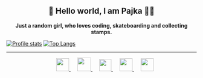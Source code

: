 <h2 align="center">👋 Hello world, I am Pajka 👩‍💻</h2>

<p align="center">
  <strong>Just a random girl, who loves coding, skateboarding and collecting stamps.</strong>
</p>

[![Profile stats](https://github-readme-stats.vercel.app/api?username=pajka-js&show_icons=true&layout=compact&theme=dark)](https://github.com/pajka-js)
[![Top Langs](https://github-readme-stats.vercel.app/api/top-langs/?username=pajka-js&layout=compact&theme=dark)](https://github.com/pajka-js/github-readme-stats)

---

<p align="center">
  &emsp;
  <a href="mailto: k.steflovic@gmail.com">
    <img src="https://img.icons8.com/plasticine/100/000000/email.png" width="34px"/>
  </a>
  &emsp;
  <a href="https://twitter.com/st3fina">
    <img src="https://img.icons8.com/cotton/64/000000/twitter.png" width="36px"/>
  </a>
  &emsp;
  <a href= "https://instagram.com/st3fina">
    <img src="https://img.icons8.com/dusk/100/000000/instagram-new.png" width="32px"/>
  </a>
  &emsp;
  <a href="https://www.buymeacoffee.com/pajka">
    <img src="https://img.icons8.com/fluent/48/000000/coffee-to-go.png" width="34px"/>
  </a> 
  &emsp;
  <a href="https://www.linkedin.com/in/krist%C3%ADna-%C5%A1teflovi%C4%8Dov%C3%A1-483b75153">
    <img src="https://img.icons8.com/color/48/000000/linkedin.png" width="34px"/>
  </a>
  <br />
  
</p>

<!--
**pajka-js/pajka-js** is a ✨ _special_ ✨ repository because its `README.md` (this file) appears on her GitHub profile.
-->
